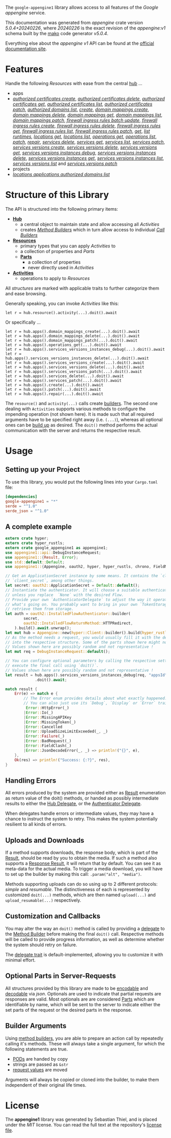 <!---
DO NOT EDIT !
This file was generated automatically from 'src/generator/templates/api/README.md.mako'
DO NOT EDIT !
-->
The `google-appengine1` library allows access to all features of the *Google appengine* service.

This documentation was generated from *appengine* crate version *5.0.4+20240226*, where *20240226* is the exact revision of the *appengine:v1* schema built by the [mako](http://www.makotemplates.org/) code generator *v5.0.4*.

Everything else about the *appengine* *v1* API can be found at the
[official documentation site](https://cloud.google.com/appengine/docs/admin-api/).
# Features

Handle the following *Resources* with ease from the central [hub](https://docs.rs/google-appengine1/5.0.4+20240226/google_appengine1/Appengine) ... 

* apps
 * [*authorized certificates create*](https://docs.rs/google-appengine1/5.0.4+20240226/google_appengine1/api::AppAuthorizedCertificateCreateCall), [*authorized certificates delete*](https://docs.rs/google-appengine1/5.0.4+20240226/google_appengine1/api::AppAuthorizedCertificateDeleteCall), [*authorized certificates get*](https://docs.rs/google-appengine1/5.0.4+20240226/google_appengine1/api::AppAuthorizedCertificateGetCall), [*authorized certificates list*](https://docs.rs/google-appengine1/5.0.4+20240226/google_appengine1/api::AppAuthorizedCertificateListCall), [*authorized certificates patch*](https://docs.rs/google-appengine1/5.0.4+20240226/google_appengine1/api::AppAuthorizedCertificatePatchCall), [*authorized domains list*](https://docs.rs/google-appengine1/5.0.4+20240226/google_appengine1/api::AppAuthorizedDomainListCall), [*create*](https://docs.rs/google-appengine1/5.0.4+20240226/google_appengine1/api::AppCreateCall), [*domain mappings create*](https://docs.rs/google-appengine1/5.0.4+20240226/google_appengine1/api::AppDomainMappingCreateCall), [*domain mappings delete*](https://docs.rs/google-appengine1/5.0.4+20240226/google_appengine1/api::AppDomainMappingDeleteCall), [*domain mappings get*](https://docs.rs/google-appengine1/5.0.4+20240226/google_appengine1/api::AppDomainMappingGetCall), [*domain mappings list*](https://docs.rs/google-appengine1/5.0.4+20240226/google_appengine1/api::AppDomainMappingListCall), [*domain mappings patch*](https://docs.rs/google-appengine1/5.0.4+20240226/google_appengine1/api::AppDomainMappingPatchCall), [*firewall ingress rules batch update*](https://docs.rs/google-appengine1/5.0.4+20240226/google_appengine1/api::AppFirewallIngressRuleBatchUpdateCall), [*firewall ingress rules create*](https://docs.rs/google-appengine1/5.0.4+20240226/google_appengine1/api::AppFirewallIngressRuleCreateCall), [*firewall ingress rules delete*](https://docs.rs/google-appengine1/5.0.4+20240226/google_appengine1/api::AppFirewallIngressRuleDeleteCall), [*firewall ingress rules get*](https://docs.rs/google-appengine1/5.0.4+20240226/google_appengine1/api::AppFirewallIngressRuleGetCall), [*firewall ingress rules list*](https://docs.rs/google-appengine1/5.0.4+20240226/google_appengine1/api::AppFirewallIngressRuleListCall), [*firewall ingress rules patch*](https://docs.rs/google-appengine1/5.0.4+20240226/google_appengine1/api::AppFirewallIngressRulePatchCall), [*get*](https://docs.rs/google-appengine1/5.0.4+20240226/google_appengine1/api::AppGetCall), [*list runtimes*](https://docs.rs/google-appengine1/5.0.4+20240226/google_appengine1/api::AppListRuntimeCall), [*locations get*](https://docs.rs/google-appengine1/5.0.4+20240226/google_appengine1/api::AppLocationGetCall), [*locations list*](https://docs.rs/google-appengine1/5.0.4+20240226/google_appengine1/api::AppLocationListCall), [*operations get*](https://docs.rs/google-appengine1/5.0.4+20240226/google_appengine1/api::AppOperationGetCall), [*operations list*](https://docs.rs/google-appengine1/5.0.4+20240226/google_appengine1/api::AppOperationListCall), [*patch*](https://docs.rs/google-appengine1/5.0.4+20240226/google_appengine1/api::AppPatchCall), [*repair*](https://docs.rs/google-appengine1/5.0.4+20240226/google_appengine1/api::AppRepairCall), [*services delete*](https://docs.rs/google-appengine1/5.0.4+20240226/google_appengine1/api::AppServiceDeleteCall), [*services get*](https://docs.rs/google-appengine1/5.0.4+20240226/google_appengine1/api::AppServiceGetCall), [*services list*](https://docs.rs/google-appengine1/5.0.4+20240226/google_appengine1/api::AppServiceListCall), [*services patch*](https://docs.rs/google-appengine1/5.0.4+20240226/google_appengine1/api::AppServicePatchCall), [*services versions create*](https://docs.rs/google-appengine1/5.0.4+20240226/google_appengine1/api::AppServiceVersionCreateCall), [*services versions delete*](https://docs.rs/google-appengine1/5.0.4+20240226/google_appengine1/api::AppServiceVersionDeleteCall), [*services versions get*](https://docs.rs/google-appengine1/5.0.4+20240226/google_appengine1/api::AppServiceVersionGetCall), [*services versions instances debug*](https://docs.rs/google-appengine1/5.0.4+20240226/google_appengine1/api::AppServiceVersionInstanceDebugCall), [*services versions instances delete*](https://docs.rs/google-appengine1/5.0.4+20240226/google_appengine1/api::AppServiceVersionInstanceDeleteCall), [*services versions instances get*](https://docs.rs/google-appengine1/5.0.4+20240226/google_appengine1/api::AppServiceVersionInstanceGetCall), [*services versions instances list*](https://docs.rs/google-appengine1/5.0.4+20240226/google_appengine1/api::AppServiceVersionInstanceListCall), [*services versions list*](https://docs.rs/google-appengine1/5.0.4+20240226/google_appengine1/api::AppServiceVersionListCall) and [*services versions patch*](https://docs.rs/google-appengine1/5.0.4+20240226/google_appengine1/api::AppServiceVersionPatchCall)
* projects
 * [*locations applications authorized domains list*](https://docs.rs/google-appengine1/5.0.4+20240226/google_appengine1/api::ProjectLocationApplicationAuthorizedDomainListCall)




# Structure of this Library

The API is structured into the following primary items:

* **[Hub](https://docs.rs/google-appengine1/5.0.4+20240226/google_appengine1/Appengine)**
    * a central object to maintain state and allow accessing all *Activities*
    * creates [*Method Builders*](https://docs.rs/google-appengine1/5.0.4+20240226/google_appengine1/client::MethodsBuilder) which in turn
      allow access to individual [*Call Builders*](https://docs.rs/google-appengine1/5.0.4+20240226/google_appengine1/client::CallBuilder)
* **[Resources](https://docs.rs/google-appengine1/5.0.4+20240226/google_appengine1/client::Resource)**
    * primary types that you can apply *Activities* to
    * a collection of properties and *Parts*
    * **[Parts](https://docs.rs/google-appengine1/5.0.4+20240226/google_appengine1/client::Part)**
        * a collection of properties
        * never directly used in *Activities*
* **[Activities](https://docs.rs/google-appengine1/5.0.4+20240226/google_appengine1/client::CallBuilder)**
    * operations to apply to *Resources*

All *structures* are marked with applicable traits to further categorize them and ease browsing.

Generally speaking, you can invoke *Activities* like this:

```Rust,ignore
let r = hub.resource().activity(...).doit().await
```

Or specifically ...

```ignore
let r = hub.apps().domain_mappings_create(...).doit().await
let r = hub.apps().domain_mappings_delete(...).doit().await
let r = hub.apps().domain_mappings_patch(...).doit().await
let r = hub.apps().operations_get(...).doit().await
let r = hub.apps().services_versions_instances_debug(...).doit().await
let r = hub.apps().services_versions_instances_delete(...).doit().await
let r = hub.apps().services_versions_create(...).doit().await
let r = hub.apps().services_versions_delete(...).doit().await
let r = hub.apps().services_versions_patch(...).doit().await
let r = hub.apps().services_delete(...).doit().await
let r = hub.apps().services_patch(...).doit().await
let r = hub.apps().create(...).doit().await
let r = hub.apps().patch(...).doit().await
let r = hub.apps().repair(...).doit().await
```

The `resource()` and `activity(...)` calls create [builders][builder-pattern]. The second one dealing with `Activities` 
supports various methods to configure the impending operation (not shown here). It is made such that all required arguments have to be 
specified right away (i.e. `(...)`), whereas all optional ones can be [build up][builder-pattern] as desired.
The `doit()` method performs the actual communication with the server and returns the respective result.

# Usage

## Setting up your Project

To use this library, you would put the following lines into your `Cargo.toml` file:

```toml
[dependencies]
google-appengine1 = "*"
serde = "^1.0"
serde_json = "^1.0"
```

## A complete example

```Rust
extern crate hyper;
extern crate hyper_rustls;
extern crate google_appengine1 as appengine1;
use appengine1::api::DebugInstanceRequest;
use appengine1::{Result, Error};
use std::default::Default;
use appengine1::{Appengine, oauth2, hyper, hyper_rustls, chrono, FieldMask};

// Get an ApplicationSecret instance by some means. It contains the `client_id` and 
// `client_secret`, among other things.
let secret: oauth2::ApplicationSecret = Default::default();
// Instantiate the authenticator. It will choose a suitable authentication flow for you, 
// unless you replace  `None` with the desired Flow.
// Provide your own `AuthenticatorDelegate` to adjust the way it operates and get feedback about 
// what's going on. You probably want to bring in your own `TokenStorage` to persist tokens and
// retrieve them from storage.
let auth = oauth2::InstalledFlowAuthenticator::builder(
        secret,
        oauth2::InstalledFlowReturnMethod::HTTPRedirect,
    ).build().await.unwrap();
let mut hub = Appengine::new(hyper::Client::builder().build(hyper_rustls::HttpsConnectorBuilder::new().with_native_roots().https_or_http().enable_http1().build()), auth);
// As the method needs a request, you would usually fill it with the desired information
// into the respective structure. Some of the parts shown here might not be applicable !
// Values shown here are possibly random and not representative !
let mut req = DebugInstanceRequest::default();

// You can configure optional parameters by calling the respective setters at will, and
// execute the final call using `doit()`.
// Values shown here are possibly random and not representative !
let result = hub.apps().services_versions_instances_debug(req, "appsId", "servicesId", "versionsId", "instancesId")
             .doit().await;

match result {
    Err(e) => match e {
        // The Error enum provides details about what exactly happened.
        // You can also just use its `Debug`, `Display` or `Error` traits
         Error::HttpError(_)
        |Error::Io(_)
        |Error::MissingAPIKey
        |Error::MissingToken(_)
        |Error::Cancelled
        |Error::UploadSizeLimitExceeded(_, _)
        |Error::Failure(_)
        |Error::BadRequest(_)
        |Error::FieldClash(_)
        |Error::JsonDecodeError(_, _) => println!("{}", e),
    },
    Ok(res) => println!("Success: {:?}", res),
}

```
## Handling Errors

All errors produced by the system are provided either as [Result](https://docs.rs/google-appengine1/5.0.4+20240226/google_appengine1/client::Result) enumeration as return value of
the doit() methods, or handed as possibly intermediate results to either the 
[Hub Delegate](https://docs.rs/google-appengine1/5.0.4+20240226/google_appengine1/client::Delegate), or the [Authenticator Delegate](https://docs.rs/yup-oauth2/*/yup_oauth2/trait.AuthenticatorDelegate.html).

When delegates handle errors or intermediate values, they may have a chance to instruct the system to retry. This 
makes the system potentially resilient to all kinds of errors.

## Uploads and Downloads
If a method supports downloads, the response body, which is part of the [Result](https://docs.rs/google-appengine1/5.0.4+20240226/google_appengine1/client::Result), should be
read by you to obtain the media.
If such a method also supports a [Response Result](https://docs.rs/google-appengine1/5.0.4+20240226/google_appengine1/client::ResponseResult), it will return that by default.
You can see it as meta-data for the actual media. To trigger a media download, you will have to set up the builder by making
this call: `.param("alt", "media")`.

Methods supporting uploads can do so using up to 2 different protocols: 
*simple* and *resumable*. The distinctiveness of each is represented by customized 
`doit(...)` methods, which are then named `upload(...)` and `upload_resumable(...)` respectively.

## Customization and Callbacks

You may alter the way an `doit()` method is called by providing a [delegate](https://docs.rs/google-appengine1/5.0.4+20240226/google_appengine1/client::Delegate) to the 
[Method Builder](https://docs.rs/google-appengine1/5.0.4+20240226/google_appengine1/client::CallBuilder) before making the final `doit()` call. 
Respective methods will be called to provide progress information, as well as determine whether the system should 
retry on failure.

The [delegate trait](https://docs.rs/google-appengine1/5.0.4+20240226/google_appengine1/client::Delegate) is default-implemented, allowing you to customize it with minimal effort.

## Optional Parts in Server-Requests

All structures provided by this library are made to be [encodable](https://docs.rs/google-appengine1/5.0.4+20240226/google_appengine1/client::RequestValue) and 
[decodable](https://docs.rs/google-appengine1/5.0.4+20240226/google_appengine1/client::ResponseResult) via *json*. Optionals are used to indicate that partial requests are responses 
are valid.
Most optionals are are considered [Parts](https://docs.rs/google-appengine1/5.0.4+20240226/google_appengine1/client::Part) which are identifiable by name, which will be sent to 
the server to indicate either the set parts of the request or the desired parts in the response.

## Builder Arguments

Using [method builders](https://docs.rs/google-appengine1/5.0.4+20240226/google_appengine1/client::CallBuilder), you are able to prepare an action call by repeatedly calling it's methods.
These will always take a single argument, for which the following statements are true.

* [PODs][wiki-pod] are handed by copy
* strings are passed as `&str`
* [request values](https://docs.rs/google-appengine1/5.0.4+20240226/google_appengine1/client::RequestValue) are moved

Arguments will always be copied or cloned into the builder, to make them independent of their original life times.

[wiki-pod]: http://en.wikipedia.org/wiki/Plain_old_data_structure
[builder-pattern]: http://en.wikipedia.org/wiki/Builder_pattern
[google-go-api]: https://github.com/google/google-api-go-client

# License
The **appengine1** library was generated by Sebastian Thiel, and is placed 
under the *MIT* license.
You can read the full text at the repository's [license file][repo-license].

[repo-license]: https://github.com/Byron/google-apis-rsblob/main/LICENSE.md

